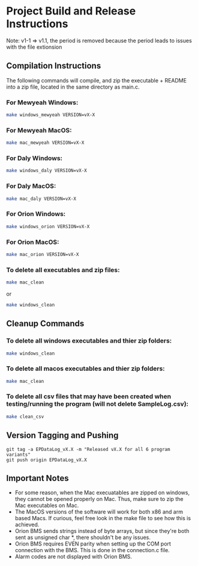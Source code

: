# Project Build and Release Instructions

Note: v1-1 => v1.1, the period is removed because the period leads to issues with the file extionsion

## Compilation Instructions

The following commands will compile, and zip the executable + README into a zip file, located in the same directory as main.c.

### For Mewyeah Windows:
```bash
make windows_mewyeah VERSION=vX-X
```

### For Mewyeah MacOS:
```bash
make mac_mewyeah VERSION=vX-X
```

### For Daly Windows:
```bash
make windows_daly VERSION=vX-X
```

### For Daly MacOS:
```bash
make mac_daly VERSION=vX-X
```

### For Orion Windows:
```bash
make windows_orion VERSION=vX-X
```

### For Orion MacOS:
```bash
make mac_orion VERSION=vX-X
```

### To delete all executables and zip files:
```bash
make mac_clean
```
or
```bash
make windows_clean
```

## Cleanup Commands
### To delete all windows executables and thier zip folders:
```bash
make windows_clean
```

### To delete all macos executables and thier zip folders:
```bash
make mac_clean
```

### To delete all csv files that may have been created when testing/running the program (will not delete SampleLog.csv):
```bash
make clean_csv
```


## Version Tagging and Pushing
```
git tag -a EPDataLog_vX.X -m "Released vX.X for all 6 program variants"
git push origin EPDataLog_vX.X
```

## Important Notes
- For some reason, when the Mac execuatables are zipped on windows, they cannot be opened properly on Mac. Thus, make sure to zip the Mac executables on Mac.
- The MacOS versions of the software will work for both x86 and arm based Macs. If curious, feel free look in the make file to see how this is achieved.
- Orion BMS sends strings instead of byte arrays, but since they're both sent as unsigned char *, there shouldn't be any issues.
- Orion BMS requires EVEN parity when setting up the COM port connection with the BMS. This is done in the connection.c file.
- Alarm codes are not displayed with Orion BMS.